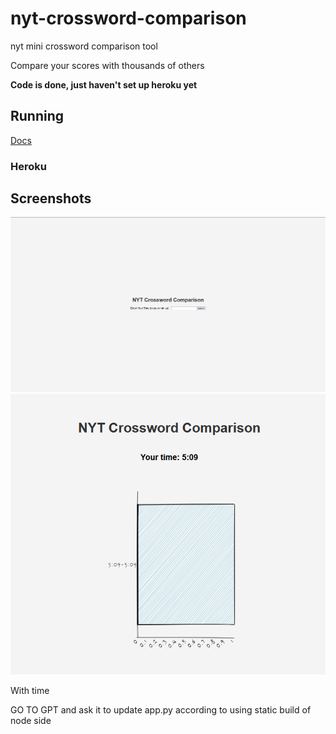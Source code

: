 # nyt-crossword-comparison
nyt mini crossword comparison tool

Compare your scores with thousands of others

**Code is done, just haven't set up heroku yet**

## Running
[Docs](./docs/running.md)

### Heroku

## Screenshots
![alt text](image.png)
![alt text](image-1.png)

With time


GO TO GPT and ask it to update app.py according to using static build of node side
